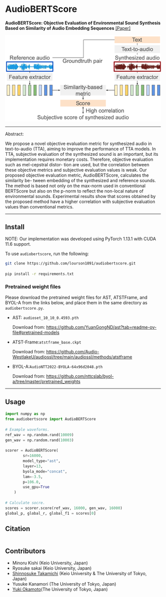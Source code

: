 # AudioBERTScore
**AudioBERTScore: Objective Evaluation of Environmental Sound Synthesis Based on Similarity of Audio Embedding Sequences**  [[Paper]](https://)

![Overview](./overview.png)


---

Abstract:

We propose a novel objective evaluation metric for synthesized
audio in text-to-audio (TTA), aiming to improve the performance
of TTA models. In TTA, subjective evaluation of the synthesized
sound is an important, but its implementation requires monetary
costs. Therefore, objective evaluation such as mel-cepstral distor-
tion are used, but the correlation between these objective metrics
and subjective evaluation values is weak. Our proposed objective
evaluation metric, AudioBERTScore, calculates the similarity be-
tween embedding of the synthesized and reference sounds. The
method is based not only on the max-norm used in conventional
BERTScore but also on the p-norm to reflect the non-local nature
of environmental sounds. Experimental results show that scores
obtained by the proposed method have a higher correlation with
subjective evaluation values than conventional metrics.

---

## Install
NOTE: Our implementation was developed using PyTorch 1.13.1 with CUDA 11.6 support.

To use `audiobertscore`, run the following:

```bash
git clone https://github.com/lourson1091/audiobertscore.git

pip install -r requirements.txt
```
 ### Pretrained weight files
Please download the pretrained weight files for AST, ATSTFrame, and BYOL-A from the links below, and place them in the same directory as <code>audiobertscore.py</code>.

- AST: <code>audioset_10_10_0.4593.pth</code>

    Download from:
    https://github.com/YuanGongND/ast?tab=readme-ov-file#pretrained-models

- ATST-Frame:<code>atstframe_base.ckpt</code>

    Download from:
    https://github.com/Audio-WestlakeU/audiossl/tree/main/audiossl/methods/atstframe

- BYOL-A:<code>AudioNTT2022-BYOLA-64x96d2048.pth</code>

    Download from:
    https://github.com/nttcslab/byol-a/tree/master/pretrained_weights





---
## Usage



```python
import numpy as np
from audiobertscore import AudioBERTScore

# Example waveforms.
ref_wav = np.random.rand(10009)
gen_wav = np.random.rand(10003)

scorer = AudioBERTScore(
        sr=16000,
        model_type="ast",
        layer=13, 
        byola_mode="concat",
        lam=-3.5,
        p=106.0,
        use_gpu=True
    )

# Calculate socre.
scores = scorer.score(ref_wav, 16000, gen_wav, 16000)
global_p, global_r, global_f1 = scores[0]
```

## Citation
```tex

```

## Contributors
- Minoru Kishi (Keio University, Japan)
- Ryosuke sakai (Keio University, Japan)
- [Shinnosuke Takamichi](https://sites.google.com/site/shinnosuketakamichi/home) (Keio University & The University of Tokyo, Japan)
- Yusuke Kanamori (The University of Tokyo, Japan)
- [Yuki Okamoto](https://sites.google.com/view/yuki-okamoto/home)(The University of Tokyo, Japan)

